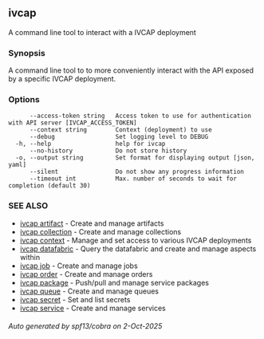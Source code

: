 ## ivcap

A command line tool to interact with a IVCAP deployment

### Synopsis

A command line tool to to more conveniently interact with the
API exposed by a specific IVCAP deployment.

### Options

```
      --access-token string   Access token to use for authentication with API server [IVCAP_ACCESS_TOKEN]
      --context string        Context (deployment) to use
      --debug                 Set logging level to DEBUG
  -h, --help                  help for ivcap
      --no-history            Do not store history
  -o, --output string         Set format for displaying output [json, yaml]
      --silent                Do not show any progress information
      --timeout int           Max. number of seconds to wait for completion (default 30)
```

### SEE ALSO

* [ivcap artifact](ivcap_artifact.md)	 - Create and manage artifacts
* [ivcap collection](ivcap_collection.md)	 - Create and manage collections
* [ivcap context](ivcap_context.md)	 - Manage and set access to various IVCAP deployments
* [ivcap datafabric](ivcap_datafabric.md)	 - Query the datafabric and create and manage aspects within
* [ivcap job](ivcap_job.md)	 - Create and manage jobs
* [ivcap order](ivcap_order.md)	 - Create and manage orders
* [ivcap package](ivcap_package.md)	 - Push/pull and manage service packages
* [ivcap queue](ivcap_queue.md)	 - Create and manage queues
* [ivcap secret](ivcap_secret.md)	 - Set and list secrets 
* [ivcap service](ivcap_service.md)	 - Create and manage services

###### Auto generated by spf13/cobra on 2-Oct-2025
